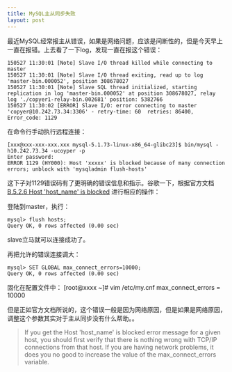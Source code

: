 ```yaml
---
title: MySQL主从同步失败
layout: post
---
```


最近MySQL经常报主从错误，如果是网络问题，应该是间断性的，但是今天早上一直在报错。上去看了一下log，发现一直在报这个错误：

	150527 11:30:01 [Note] Slave I/O thread killed while connecting to master
	150527 11:30:01 [Note] Slave I/O thread exiting, read up to log 'master-bin.000052', position 308678027
	150527 11:30:01 [Note] Slave SQL thread initialized, starting replication in log 'master-bin.000052' at position 308678027, relay log './copyer1-relay-bin.002681' position: 5382766
	150527 11:30:02 [ERROR] Slave I/O: error connecting to master 'copyer@10.242.73.34:3306' - retry-time: 60  retries: 86400, Error_code: 1129

在命令行手动执行远程连接：

	[xxx@xxx-xxx-xxx.xxx mysql-5.1.73-linux-x86_64-glibc23]$ bin/mysql -h10.242.73.34 -ucoyper -p
	Enter password:
	ERROR 1129 (HY000): Host 'xxxxx' is blocked because of many connection errors; unblock with 'mysqladmin flush-hosts'

这下子对1129错误码有了更明确的错误信息和指示。谷歌一下，根据官方文档[B.5.2.6 Host 'host_name' is blocked](https://dev.mysql.com/doc/refman/5.0/en/blocked-host.html) 进行相应的操作：

登陆到master，执行：

	mysql> flush hosts;
	Query OK, 0 rows affected (0.00 sec)

slave立马就可以连接成功了。

再把允许的错误连接调大：

	mysql> SET GLOBAL max_connect_errors=10000;
	Query OK, 0 rows affected (0.00 sec)

固化在配置文件中：
	[root@xxxx ~]# vim /etc/my.cnf
	max_connect_errors = 10000


但是正如官方文档所说的，这个错误一般是因为网络原因，但是如果是网络原因，调整这个参数其实对于主从同步没有什么帮助。。

> If you get the Host 'host_name' is blocked error message for a given host, you should first verify that there is nothing wrong with TCP/IP connections from that host. If you are having network problems, it does you no good to increase the value of the max_connect_errors variable.